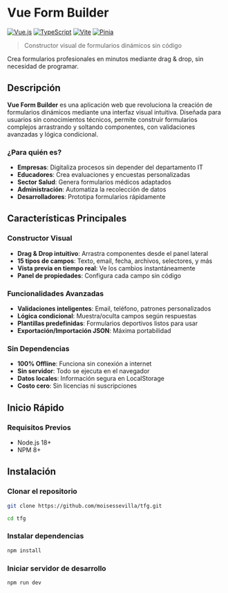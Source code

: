 # Vue Form Builder

[![Vue.js](https://img.shields.io/badge/Vue.js-3.3-4FC08D?style=for-the-badge&logo=vue.js&logoColor=white)](https://vuejs.org/)
[![TypeScript](https://img.shields.io/badge/TypeScript-5.0-3178C6?style=for-the-badge&logo=typescript&logoColor=white)](https://www.typescriptlang.org/)
[![Vite](https://img.shields.io/badge/Vite-4.3-646CFF?style=for-the-badge&logo=vite&logoColor=white)](https://vitejs.dev/)
[![Pinia](https://img.shields.io/badge/Pinia-2.1-ffd859?style=for-the-badge&logo=pinia&logoColor=black)](https://pinia.vuejs.org/)

> Constructor visual de formularios dinámicos sin código

Crea formularios profesionales en minutos mediante drag & drop, sin necesidad de programar.

## Descripción

**Vue Form Builder** es una aplicación web que revoluciona la creación de formularios dinámicos mediante una interfaz visual intuitiva. Diseñada para usuarios sin conocimientos técnicos, permite construir formularios complejos arrastrando y soltando componentes, con validaciones avanzadas y lógica condicional.

### ¿Para quién es?

- **Empresas**: Digitaliza procesos sin depender del departamento IT
- **Educadores**: Crea evaluaciones y encuestas personalizadas  
- **Sector Salud**: Genera formularios médicos adaptados
- **Administración**: Automatiza la recolección de datos
- **Desarrolladores**: Prototipa formularios rápidamente

## Características Principales

### Constructor Visual
- **Drag & Drop intuitivo**: Arrastra componentes desde el panel lateral
- **15 tipos de campos**: Texto, email, fecha, archivos, selectores, y más
- **Vista previa en tiempo real**: Ve los cambios instantáneamente
- **Panel de propiedades**: Configura cada campo sin código

### Funcionalidades Avanzadas
- **Validaciones inteligentes**: Email, teléfono, patrones personalizados
- **Lógica condicional**: Muestra/oculta campos según respuestas
- **Plantillas predefinidas**: Formularios deportivos listos para usar
- **Exportación/Importación JSON**: Máxima portabilidad

### Sin Dependencias
- **100% Offline**: Funciona sin conexión a internet
- **Sin servidor**: Todo se ejecuta en el navegador
- **Datos locales**: Información segura en LocalStorage
- **Costo cero**: Sin licencias ni suscripciones

## Inicio Rápido

### Requisitos Previos
- Node.js 18+ 
- NPM 8+

## Instalación


### Clonar el repositorio
```bash
git clone https://github.com/moisessevilla/tfg.git
```
```bash
cd tfg
```
### Instalar dependencias
```bash
npm install
```
### Iniciar servidor de desarrollo
```bash
npm run dev
```
